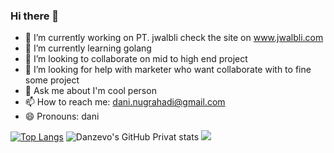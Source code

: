 ### Hi there 👋

<!-- **danzevo/danzevo** is a ✨ _special_ ✨ repository because its `README.md` (this file) appears on your GitHub profile. 

Here are some ideas to get you started:-->

- 🔭 I’m currently working on PT. jwalbli check the site on www.jwalbli.com
- 🌱 I’m currently learning golang
- 👯 I’m looking to collaborate on mid to high end project
- 🤔 I’m looking for help with marketer who want collaborate with to fine some project
- 💬 Ask me about I'm cool person
- 📫 How to reach me: dani.nugrahadi@gmail.com
- 😄 Pronouns: dani


[![Top Langs](https://github-readme-stats.vercel.app/api/top-langs/?username=danzevo)](https://github.com/anuraghazra/github-readme-stats)
![Danzevo's GitHub Privat stats](https://github-readme-stats.vercel.app/api?username=danzevo&show_icons=true&theme=radical&count_private=true)
![](https://komarev.com/ghpvc/?username=danzevo&label=VISITOR)
<!-- ![Danzevo's GitHub stats](https://github-readme-stats.vercel.app/api?username=danzevo&show_icons=true&theme=radical) -->




